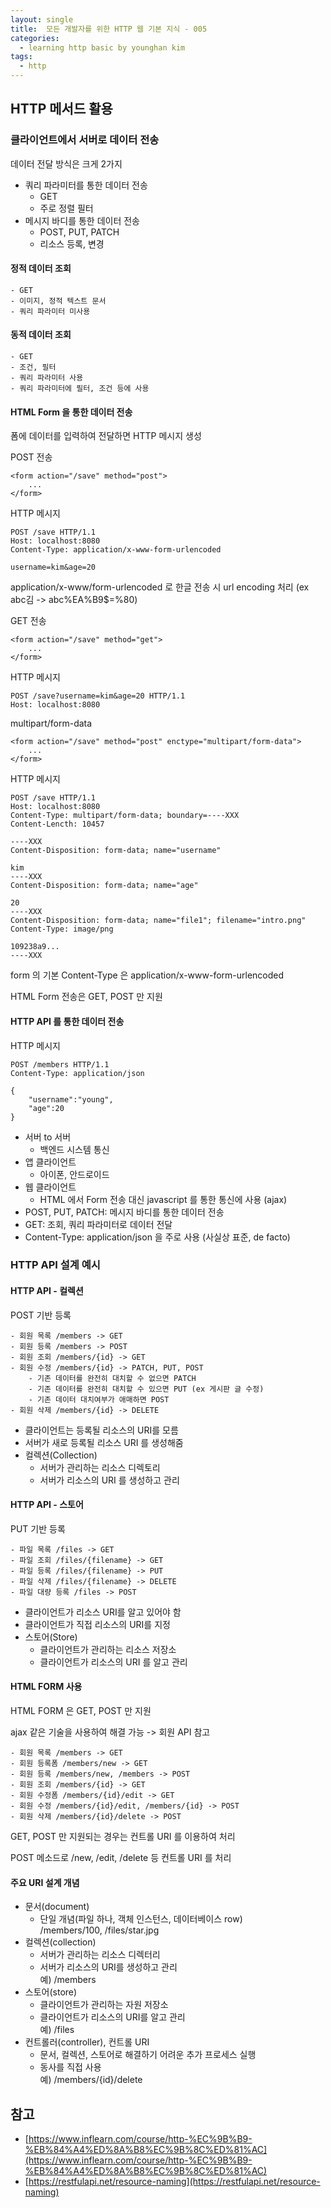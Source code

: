 ```yaml
---
layout: single
title:  모든 개발자를 위한 HTTP 웹 기본 지식 - 005
categories: 
  - learning http basic by younghan kim
tags: 
  - http
---
```


## HTTP 메서드 활용

### 클라이언트에서 서버로 데이터 전송

데이터 전달 방식은 크게 2가지

- 쿼리 파라미터를 통한 데이터 전송
    - GET
    - 주로 정렬 필터
- 메시지 바디를 통한 데이터 전송
    - POST, PUT, PATCH
    - 리소스 등록, 변경

#### 정적 데이터 조회

    - GET
    - 이미지, 정적 텍스트 문서
    - 쿼리 파라미터 미사용

#### 동적 데이터 조회

    - GET
    - 조건, 필터
    - 쿼리 파라미터 사용
    - 쿼리 파라미터에 필터, 조건 등에 사용

#### HTML Form 을 통한 데이터 전송

폼에 데이터를 입력하여 전달하면 HTTP 메시지 생성

POST 전송

```
<form action="/save" method="post">
    ...
</form>
```

HTTP 메시지

```
POST /save HTTP/1.1
Host: localhost:8080
Content-Type: application/x-www-form-urlencoded

username=kim&age=20
```

application/x-www/form-urlencoded 로 한글 전송 시 url encoding 처리 (ex abc김 -> abc%EA%B9$=%80)


GET 전송

```
<form action="/save" method="get">
    ...
</form>
```

HTTP 메시지

```
POST /save?username=kim&age=20 HTTP/1.1
Host: localhost:8080
```

multipart/form-data

```
<form action="/save" method="post" enctype="multipart/form-data">
    ...
</form>
```

HTTP 메시지

```
POST /save HTTP/1.1
Host: localhost:8080
Content-Type: multipart/form-data; boundary=----XXX
Content-Lencth: 10457

----XXX
Content-Disposition: form-data; name="username"

kim
----XXX
Content-Disposition: form-data; name="age"

20
----XXX
Content-Disposition: form-data; name="file1"; filename="intro.png"
Content-Type: image/png

109238a9...
----XXX
```

form 의 기본 Content-Type 은 application/x-www-form-urlencoded

HTML Form 전송은 GET, POST 만 지원

#### HTTP API 를 통한 데이터 전송

HTTP 메시지

```
POST /members HTTP/1.1
Content-Type: application/json

{
    "username":"young",
    "age":20
}
```

- 서버 to 서버
    - 백엔드 시스템 통신
- 앱 클라이언트
    - 아이폰, 안드로이드
- 웹 클라이언트
    - HTML 에서 Form 전송 대신 javascript 를 통한 통신에 사용 (ajax)
- POST, PUT, PATCH: 메시지 바디를 통한 데이터 전송
- GET: 조회, 쿼리 파라미터로 데이터 전달
- Content-Type: application/json 을 주로 사용 (사실상 표준, de facto) 

### HTTP API 설계 예시

#### HTTP API - 컬렉션

POST 기반 등록

    - 회원 목록 /members -> GET
    - 회원 등록 /members -> POST
    - 회원 조회 /members/{id} -> GET
    - 회원 수정 /members/{id} -> PATCH, PUT, POST
        - 기존 데이터를 완전히 대치할 수 없으면 PATCH
        - 기존 데이터를 완전히 대치할 수 있으면 PUT (ex 게시판 글 수정)
        - 기존 데이터 대치여부가 애매하면 POST
    - 회원 삭제 /members/{id} -> DELETE

- 클라이언트는 등록될 리소스의 URI를 모름
- 서버가 새로 등록될 리소스 URI 를 생성해줌
- 컬렉션(Collection)
    - 서버가 관리하는 리소스 디렉토리
    - 서버가 리소스의 URI 를 생성하고 관리

#### HTTP API - 스토어

PUT 기반 등록

    - 파일 목록 /files -> GET
    - 파일 조회 /files/{filename} -> GET
    - 파일 등록 /files/{filename} -> PUT
    - 파일 삭제 /files/{filename} -> DELETE
    - 파일 대량 등록 /files -> POST

- 클라이언트가 리소스 URI를 알고 있어야 함
- 클라이언트가 직접 리소스의 URI를 지정
- 스토어(Store)
    - 클라이언트가 관리하는 리소스 저장소
    - 클라이언트가 리소스의 URI 를 알고 관리

#### HTML FORM 사용

HTML FORM 은 GET, POST 만 지원

ajax 같은 기술을 사용하여 해결 가능 -> 회원 API 참고

    - 회원 목록 /members -> GET
    - 회원 등록폼 /members/new -> GET
    - 회원 등록 /members/new, /members -> POST
    - 회원 조회 /members/{id} -> GET
    - 회원 수정폼 /members/{id}/edit -> GET
    - 회원 수정 /members/{id}/edit, /members/{id} -> POST
    - 회원 삭제 /members/{id}/delete -> POST

GET, POST 만 지원되는 경우는 컨트롤 URI 를 이용하여 처리

POST 메소드로 /new, /edit, /delete 등 컨트롤 URI 를 처리

#### 주요 URI 설계 개념

- 문서(document)
    - 단일 개념(파일 하나, 객체 인스턴스, 데이터베이스 row)   
    /members/100, /files/star.jpg
- 컬렉션(collection)
    - 서버가 관리하는 리소스 디렉터리
    - 서버가 리소스의 URI를 생성하고 관리   
      예) /members
- 스토어(store)
    - 클라이언트가 관리하는 자원 저장소
    - 클라이언트가 리소스의 URI를 알고 관리   
      예) /files
- 컨트롤러(controller), 컨트롤 URI
    - 문서, 컬렉션, 스토어로 해결하기 어려운 추가 프로세스 실행
    - 동사를 직접 사용   
      예) /members/{id}/delete

## 참고

- [https://www.inflearn.com/course/http-%EC%9B%B9-%EB%84%A4%ED%8A%B8%EC%9B%8C%ED%81%AC](https://www.inflearn.com/course/http-%EC%9B%B9-%EB%84%A4%ED%8A%B8%EC%9B%8C%ED%81%AC)
- [https://restfulapi.net/resource-naming](https://restfulapi.net/resource-naming)